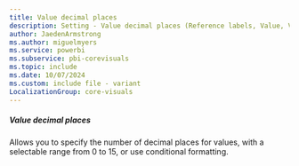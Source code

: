 ```yaml
---
title: Value decimal places
description: Setting - Value decimal places (Reference labels, Value, Value decimal places)
author: JaedenArmstrong
ms.author: miguelmyers
ms.service: powerbi
ms.subservice: pbi-corevisuals
ms.topic: include
ms.date: 10/07/2024
ms.custom: include file - variant
LocalizationGroup: core-visuals
---
```

##### Value decimal places

Allows you to specify the number of decimal places for values, with a selectable range from 0 to 15, or use conditional formatting.
